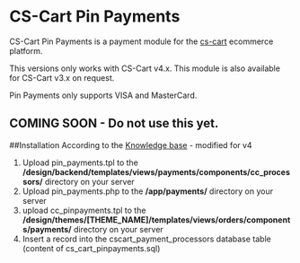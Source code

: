 # CS-Cart Pin Payments

CS-Cart Pin Payments is a payment module for the [cs-cart](http://www.cs-cart.com) ecommerce platform.

This versions only works with CS-Cart v4.x. This module is also available for CS-Cart v3.x on request.

Pin Payments only supports VISA and MasterCard.

## COMING SOON - Do not use this yet.

##Installation
According to the [Knowledge base](http://kb.cs-cart.com/new-payment) - modified for v4

1. Upload pin_payments.tpl to the __/design/backend/templates/views/payments/components/cc_processors/__ directory on your server
2. Upload pin_payments.php to the __/app/payments/__ directory on your server
3. upload cc_pinpayments.tpl to the __/design/themes/[THEME_NAME]/templates/views/orders/components/payments/__ directory on your server
4. Insert a record into the cscart_payment_processors database table (content of cs_cart_pinpayments.sql) 

